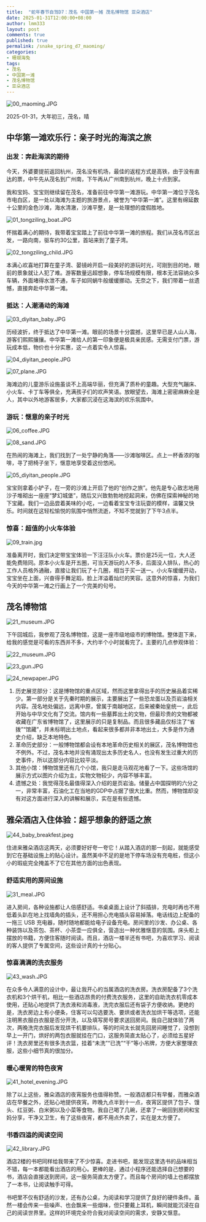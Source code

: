 ```yaml
---
title:  "蛇年春节自驾D7：茂名 中国第一摊 茂名博物馆 亚朵酒店"
date: 2025-01-31T12:00:00+08:00
author: lmm333
layout: post
comments: true
published: true
permalink: /snake_spring_d7_maoming/
categories:
- 珊瑚海兔
tags:
- 茂名
- 中国第一滩
- 茂名博物馆
- 亚朵酒店
---
```

![00_maoming.JPG](../images/2025-01-31-snake_spring_d7_maoming/00_maoming.JPG)

2025-01-31，大年初三，茂名，晴

## 中华第一滩欢乐行：亲子时光的海滨之旅

### 出发：奔赴海滨的期待
今天，外婆要提前返回杭州，茂名没有机场，最佳的返程方式是高铁，由于没有直达的票，中午先从茂名到广州南，下午再从广州南到杭州，晚上十点到家。
<!--more-->
我和宝妈、宝宝则继续留在茂名，准备前往中华第一滩游玩。中华第一滩位于茂名市电白区，是一处以海滩为主题的旅游景点，被誉为“中华第一滩”。这里有绵延数十公里的金色沙滩，海水清澈，沙滩平整，是一处理想的度假胜地。

![01_tongziling_boat.JPG](../images/2025-01-31-snake_spring_d7_maoming/01_tongziling_boat.JPG)

怀揣着满心的期待，我带着宝宝踏上了前往中华第一滩的旅程。我们从茂名市区出发，一路向南，驱车约30公里，首站来到了童子湾。

![02_tongziling_child.JPG](../images/2025-01-31-snake_spring_d7_maoming/02_tongziling_child.JPG)

本满心欢喜地打算在童子湾、晏镜岭开启一段美好的游玩时光，可刚到目的地，眼前的景象就让人犯了难。游客数量远超想象，停车场规模有限，根本无法容纳众多车辆，外面堵得水泄不通，车子如同蜗牛般缓缓挪动。无奈之下，我们带着一丝遗憾，直接奔赴中华第一滩。

### 抵达：人潮涌动的海滩
![03_diyitan_baby.JPG](../images/2025-01-31-snake_spring_d7_maoming/03_diyitan_baby.JPG)

历经波折，终于抵达了中华第一滩。眼前的场景十分震撼，这里早已是人山人海，游客们熙熙攘攘。中华第一滩给人的第一印象便是极具亲民感。无需支付门票，游玩成本低，物价也十分实惠，这一点着实令人惊喜。

![04_diyitan_people.JPG](../images/2025-01-31-snake_spring_d7_maoming/04_diyitan_people.JPG)

![07_plane.JPG](../images/2025-01-31-snake_spring_d7_maoming/07_plane.JPG)

海滩边的儿童游乐设施虽谈不上高端华丽，但充满了质朴的童趣。大型充气蹦床、小火车、卡丁车等俱全，充满孩子们的欢声笑语。放眼望去，海滩上密密麻麻全是人，其中以外地游客居多，大家都沉浸在这海滨的欢乐氛围中。

### 游玩：惬意的亲子时光
![06_coffee.JPG](../images/2025-01-31-snake_spring_d7_maoming/06_coffee.JPG)

![08_sand.JPG](../images/2025-01-31-snake_spring_d7_maoming/08_sand.JPG)

在热闹的海滩上，我们找到了一处宁静的角落——沙滩咖啡区。点上一杯香浓的咖啡，寻了把椅子坐下，惬意地享受着这份悠闲。

![05_diyitan_people.JPG](../images/2025-01-31-snake_spring_d7_maoming/05_diyitan_people.JPG)

宝宝则拿着小铲子，在一旁的沙滩上开启了他的“创作之旅”。他先是专心致志地用沙子堆砌出一座座“梦幻城堡”，随后又兴致勃勃地挖起洞来，仿佛在探索神秘的地下宝藏。我们一边品尝着美味的小吃，一边看着宝宝专注玩耍的模样，温馨又快乐。时间就在这轻松愉悦的氛围中悄然流逝，不知不觉就到了下午3点半。

### 惊喜：超值的小火车体验
![09_train.jpg](../images/2025-01-31-snake_spring_d7_maoming/09_train.jpg)

准备离开时，我们决定带宝宝体验一下汪汪队小火车。票价是25元一位，大人还能免费陪同。原本小火车是开五圈，可当天游玩的人不多，后面没人排队，热心的工作人员格外通融，直接让我们玩了十几圈，相当于买一送一。小火车缓缓开动，宝宝坐在上面，兴奋得手舞足蹈，脸上洋溢着灿烂的笑容。这意外的惊喜，为我们今天的中华第一滩之行画上了一个完美的句号。

## 茂名博物馆
![21_museum.JPG](../images/2025-01-31-snake_spring_d7_maoming/21_museum.JPG)

下午回城后，我参观了茂名博物馆，这是一座市级地级市的博物馆。整体逛下来，给我的感觉是可看的东西并不多，大约半个小时就看完了。主要的几点参观体验： 

![22_museum.JPG](../images/2025-01-31-snake_spring_d7_maoming/22_museum.JPG)

![23_gun.JPG](../images/2025-01-31-snake_spring_d7_maoming/23_gun.JPG)

![24_newpaper.JPG](../images/2025-01-31-snake_spring_d7_maoming/24_newpaper.JPG)

1. 历史展览部分：这是博物馆的重点区域，然而这里拿得出手的历史展品着实稀少。第一部分是关于先秦时期的展示，主要展出了一些恐龙蛋以及页岩油相关内容。茂名地处偏远，远离中原，曾属于南越地区，后来被秦始皇统一，此后开始与中华文化有了交流。馆内有一些墓葬出土的文物，但最珍贵的文物都被收藏在广东省博物馆了，这里展示的只是复制品。而且很多藏品仅标注了“省拨”“馆藏”，并未标明出土地点，看起来很多都并非本地出土，大多是作为通史介绍，缺乏本地特色。
2. 革命历史部分：一般博物馆都会设有本地革命历史相关的展区，茂名博物馆也不例外。不过，茂名本地并没有涌现出太多历史名人，也没有发生过重大的历史事件，所以这部分内容比较平淡。 
3. 其他小馆：博物馆里还有几个小馆，我只是走马观花地看了一下。这些场馆的展示方式以图片介绍为主，实物文物较少，内容不够丰富。
4. 遗憾之处：我觉得茂名最值得深入介绍的是页岩油。储量占中国探明的六分之一，非常丰富，石油化工在当地的GDP中占据了很大比重。然而，博物馆却没有对这方面进行深入的讲解和展示，实在是有些遗憾。

## 雅朵酒店入住体验：超乎想象的舒适之旅
![44_baby_breakfest.jpeg](../images/2025-01-31-snake_spring_d7_maoming/44_baby_breakfest.jpeg)

住进来雅朵酒店这两天，必须要好好夸一夸它！从踏入酒店的那一刻起，就能感受到它在基础设施上的贴心设计。虽然美中不足的是地下停车场没有充电桩，但这小小的瑕疵完全掩盖不了它在其他方面的出色表现。

### 舒适实用的房间设施
![31_meal.JPG](../images/2025-01-31-snake_spring_d7_maoming/31_meal.JPG)

进入房间，各种设施都让人倍感舒适。书桌桌面上设计了斜插排，充电时再也不用低着头趴在地上找墙角的插头，还不用担心充电插头容易掉落。电话线边上配备的一拖三 USB 充电器，随时随地都能给电子设备充电。房间里的沙发、办公桌、各种装饰以及茶包、茶杯、小茶壶一应俱全，营造出一种优雅惬意的氛围。床头柜上摆放的书籍，方便住客随时阅读。而且，酒店一楼半还有书吧，为喜欢学习、阅读的客人提供了专属空间，这些设计真的十分贴心。

### 惊喜满满的洗衣服务
![43_wash.JPG](../images/2025-01-31-snake_spring_d7_maoming/43_wash.JPG)

在众多令人满意的设计中，最让我开心的当属酒店的洗衣房。洗衣房配备了3个洗衣机和3个烘干机，相比一些酒店昂贵的付费洗衣服务，这里的自助洗衣机零成本使用，还贴心地提供了洗衣液和消毒液，洗完衣服后还有袋子方便收纳。更绝的是，洗衣房边上有小便条，住客可以勾选要洗、要烘或者洗衣加烘干等选项，还能注明黑衣服白衣服是否分开洗，以及填写房号要求送回房间。我自己就体验了两次，两晚洗完衣服后发现烘干机要排队，等的时间太长就先回房间睡觉了，没想到早上一开门，烘好的两包衣服就挂在门口，这服务简直太贴心了，必须给五星好评！洗衣房里还有很多洗衣篮，挂着“未洗”“已洗”“干”等小吊牌，方便大家整理衣服，这些小细节真的很加分。

### 暖心暖胃的特色夜宵
![41_hotel_evening.JPG](../images/2025-01-31-snake_spring_d7_maoming/41_hotel_evening.JPG)

除了以上这些，雅朵酒店的夜宵服务也值得称赞。一般酒店都只有早餐，而雅朵酒店在早餐之外，还贴心地提供夜宵。昨晚九点半到十一点，夜宵区提供了包子、馒头、红豆粥、白米粥以及小菜等食物。我自己喝了几碗，还拿了一碗回到房间和宝妈分享，干净又卫生，有了这些夜宵，都不用点外卖了，实在是太方便了。

### 书香四溢的阅读空间
![42_library.JPG](../images/2025-01-31-snake_spring_d7_maoming/42_library.JPG)

酒店2楼的书吧同样给我带来了不少惊喜。走进书吧，能发现这里选书的品味相当不错，每一本都能看出酒店的用心。更棒的是，通过小程序还能选择自己想要的书，酒店会直接送到房间，这一服务简直太方便了。而且每个房间的墙上也都摆放了一本书，让阅读触手可得。

书吧里不仅有舒适的沙发，还有办公桌，为阅读和学习提供了良好的硬件条件。虽然一楼会传来一些噪声、也会飘来一些烟味，但只要戴上耳机，瞬间就能沉浸在自己的阅读世界里。这样的环境完全符合我对阅读空间的需求，安静又惬意。 

